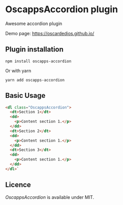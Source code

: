 # OscappsAccordion plugin

Awesome accordion plugin

Demo page: https://oscardedios.github.io/

## Plugin installation

`npm install oscapps-accordion`

Or with yarn

`yarn add oscapps-accordion`

## Basic Usage

```html
<dl class="OscappsAccordion">
  <dt>Section 1</dt>
  <dd>
    <p>Content section 1.</p>
  </dd>
  <dt>Section 2</dt>
  <dd>
    <p>Content section 1.</p>
  </dd>
  <dt>Section 3</dt>
  <dd>
    <p>Content section 1.</p>
  </dd>
</dl>`
```


## Licence

_OscappsAccordion_ is available under MIT.



